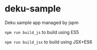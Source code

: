 # deku-sample
Deku sample app managed by jspm


```npm run build_js``` to build using ES5

```npm run build_jsx``` to build using JSX+ES6
